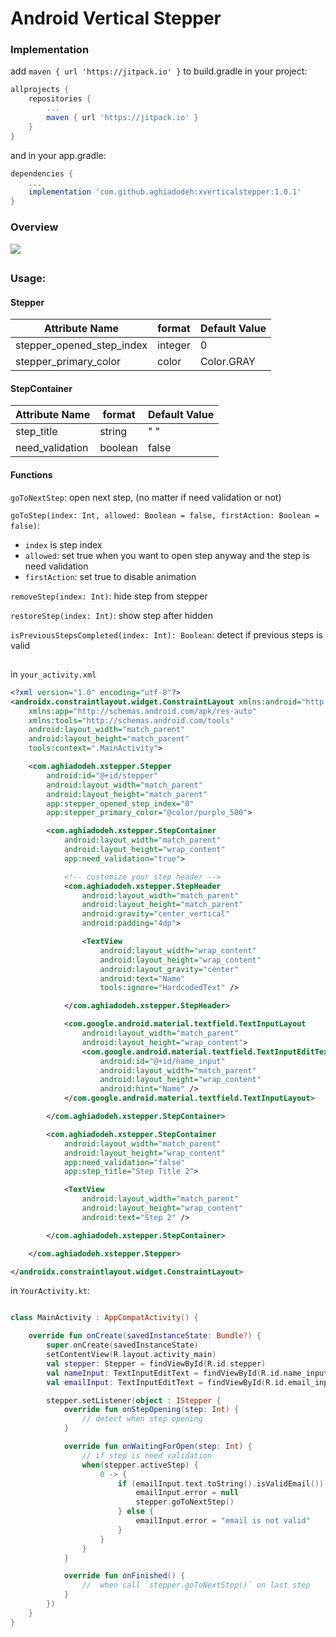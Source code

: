 # Android Vertical Stepper

### Implementation
add `maven { url 'https://jitpack.io' }` to build.gradle in your project:
``` groovy
allprojects {
    repositories {
		...
        maven { url 'https://jitpack.io' }
    }
}
```
and in your app.gradle:
``` groovy
dependencies {
	...
	implementation 'com.github.aghiadodeh:xverticalstepper:1.0.1'
}
```


### Overview
![](https://s8.gifyu.com/images/ezgif-7-8f1b38f22ddd.gif)

## 

### Usage:

#### Stepper

Attribute Name | format | Default Value
------------- | ------------- | -------------
stepper_opened_step_index  | integer | 0
stepper_primary_color  | color | Color.GRAY

#### StepContainer

Attribute Name | format | Default Value
------------- | ------------- | -------------
step_title  | string | " "
need_validation  | boolean | false


#### Functions

`goToNextStep`: open next step, (no matter if need validation or not)

`goToStep(index: Int, allowed: Boolean = false, firstAction: Boolean = false)`:
* `index` is step index
* `allowed`: set true when you want to open step anyway and the step is need validation
* `firstAction`: set true to disable animation

`removeStep(index: Int)`: hide step from stepper

`restoreStep(index: Int)`: show step after hidden

`isPreviousStepsCompleted(index: Int): Boolean`: detect if previous steps is valid
## 

in `your_activity.xml`
```xml
<?xml version="1.0" encoding="utf-8"?>
<androidx.constraintlayout.widget.ConstraintLayout xmlns:android="http://schemas.android.com/apk/res/android"
    xmlns:app="http://schemas.android.com/apk/res-auto"
    xmlns:tools="http://schemas.android.com/tools"
    android:layout_width="match_parent"
    android:layout_height="match_parent"
    tools:context=".MainActivity">

    <com.aghiadodeh.xstepper.Stepper
        android:id="@+id/stepper"
        android:layout_width="match_parent"
        android:layout_height="match_parent"
        app:stepper_opened_step_index="0"
        app:stepper_primary_color="@color/purple_500">

        <com.aghiadodeh.xstepper.StepContainer
            android:layout_width="match_parent"
            android:layout_height="wrap_content"
            app:need_validation="true">

			<!-- customize your step header -->
            <com.aghiadodeh.xstepper.StepHeader
                android:layout_width="match_parent"
                android:layout_height="match_parent"
                android:gravity="center_vertical"
                android:padding="4dp">

                <TextView
                    android:layout_width="wrap_content"
                    android:layout_height="wrap_content"
                    android:layout_gravity="center"
                    android:text="Name"
                    tools:ignore="HardcodedText" />

            </com.aghiadodeh.xstepper.StepHeader>

            <com.google.android.material.textfield.TextInputLayout
                android:layout_width="match_parent"
                android:layout_height="wrap_content">
                <com.google.android.material.textfield.TextInputEditText
                    android:id="@+id/name_input"
                    android:layout_width="match_parent"
                    android:layout_height="wrap_content"
                    android:hint="Name" />
            </com.google.android.material.textfield.TextInputLayout>

        </com.aghiadodeh.xstepper.StepContainer>

        <com.aghiadodeh.xstepper.StepContainer
            android:layout_width="match_parent"
            android:layout_height="wrap_content"
            app:need_validation="false"
            app:step_title="Step Title 2">

            <TextView
                android:layout_width="match_parent"
                android:layout_height="wrap_content"
                android:text="Step 2" />

        </com.aghiadodeh.xstepper.StepContainer>

    </com.aghiadodeh.xstepper.Stepper>

</androidx.constraintlayout.widget.ConstraintLayout>
```

in `YourActivity.kt`:
```kotlin

class MainActivity : AppCompatActivity() {

    override fun onCreate(savedInstanceState: Bundle?) {
        super.onCreate(savedInstanceState)
        setContentView(R.layout.activity_main)
        val stepper: Stepper = findViewById(R.id.stepper)
        val nameInput: TextInputEditText = findViewById(R.id.name_input)
        val emailInput: TextInputEditText = findViewById(R.id.email_input)

        stepper.setListener(object : IStepper {
            override fun onStepOpening(step: Int) {
                // detect when step opening
            }

            override fun onWaitingForOpen(step: Int) {
                // if step is need validation
                when(stepper.activeStep) {
                    0 -> {
                        if (emailInput.text.toString().isValidEmail()) {
                            emailInput.error = null
                            stepper.goToNextStep()
                        } else {
                            emailInput.error = "email is not valid"
                        }
                    }
                }
            }

            override fun onFinished() {
                //  when call `stepper.goToNextStep()` on last step
            }
        })
    }
}
```

